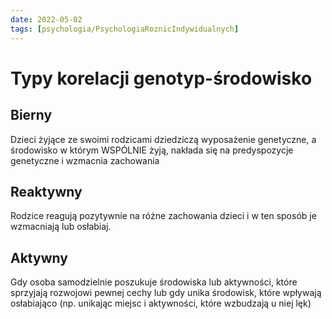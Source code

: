 ```yaml
---
date: 2022-05-02
tags: [psychologia/PsychologiaRoznicIndywidualnych]
---
```

# Typy korelacji genotyp-środowisko


## Bierny

Dzieci żyjące ze swoimi rodzicami dziedziczą wyposażenie genetyczne, a środowisko w którym WSPÓLNIE żyją, nakłada się na predyspozycje genetyczne i wzmacnia zachowania

## Reaktywny

Rodzice reagują pozytywnie na różne zachowania dzieci i w ten sposób je wzmacniają lub osłabiaj.

## Aktywny

Gdy osoba samodzielnie poszukuje środowiska lub aktywności, które sprzyjają rozwojowi pewnej cechy lub gdy unika środowisk, które wpływają osłabiająco (np. unikając miejsc i aktywności, które wzbudzają u niej lęk)